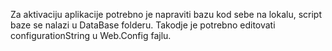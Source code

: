 Za aktivaciju aplikacije potrebno je napraviti bazu kod sebe na lokalu, script baze se nalazi u DataBase folderu.
Takodje je potrebno editovati configurationString u Web.Config fajlu.
